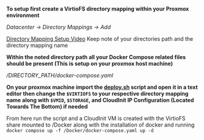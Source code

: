 **To setup first create a VirtioFS directory mapping within your Proxmox environment**

*Datacenter -> Directory Mappings -> Add*

[Directory Mapping Setup Video](https://www.youtube.com/watch?v=d_zlMxkattE)
Keep note of your directories path and the directory mapping name


**Within the noted directory path all your Docker Compose related files should be present (This is setup on your proxmox host machine)**

*/DIRECTORY_PATH/docker-compose.yaml*

**On your proxmox machine import the [deploy.sh](./Deploy.sh) script and open it in a text editor then change the `$VIRTIOFS` to your respective directory mapping name along with `$VMID`, `$STORAGE`, and CloudInit IP Configuration (Located Towards The Bottom) if needed**

From here run the script and a CloudInit VM is created with the VirtioFS share mounted to /Docker along with the installation of docker and running `docker compose up -f /Docker/docker-compose.yaml up -d`
